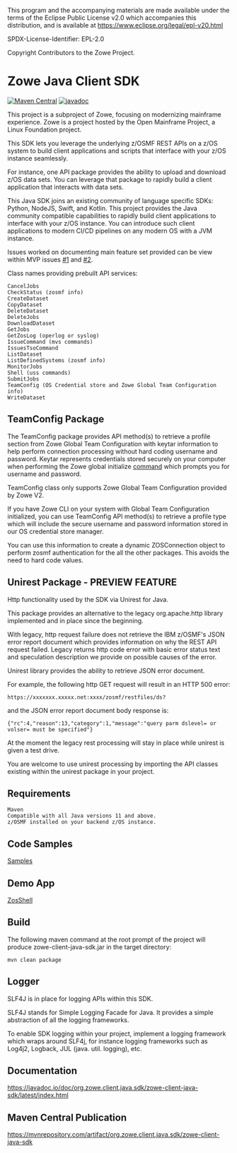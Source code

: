 This program and the accompanying materials are made available under the terms of the Eclipse Public License v2.0 which accompanies this distribution, and is available at https://www.eclipse.org/legal/epl-v20.html

SPDX-License-Identifier: EPL-2.0

Copyright Contributors to the Zowe Project.

# Zowe Java Client SDK

[![Maven Central](https://img.shields.io/maven-central/v/org.zowe.client.java.sdk/zowe-client-java-sdk.svg?label=Maven%20Central)](https://search.maven.org/search?q=g:%22org.zowe.client.java.sdk%22%20AND%20a:%22zowe-client-java-sdk%22)
[![javadoc](https://javadoc.io/badge2/org.zowe.client.java.sdk/zowe-client-java-sdk/javadoc.svg)](https://javadoc.io/doc/org.zowe.client.java.sdk/zowe-client-java-sdk)

This project is a subproject of Zowe, focusing on modernizing mainframe experience. Zowe is a project hosted by the Open Mainframe Project, a Linux Foundation project.  

This SDK lets you leverage the underlying z/OSMF REST APIs on a z/OS system to build client applications and scripts that interface with your z/OS instance seamlessly. 

For instance, one API package provides the ability to upload and download z/OS data sets. You can leverage that package to rapidly build a client application that interacts with data sets.  
   
This Java SDK joins an existing community of language specific SDKs: Python, NodeJS, Swift, and Kotlin. This project provides the Java community compatible capabilities to rapidly build client applications to interface with your z/OS instance. You can introduce such client applications to modern CI/CD pipelines on any modern OS with a JVM instance. 

Issues worked on documenting main feature set provided can be view within MVP issues [#1](https://github.com/zowe/zowe-client-java-sdk/issues/5) and [#2](https://github.com/zowe/zowe-client-java-sdk/issues/219).
  
Class names providing prebuilt API services:

    CancelJobs
    CheckStatus (zosmf info)
    CreateDataset  
    CopyDataset
    DeleteDataset 
    DeleteJobs
    DownloadDataset  
    GetJobs
    GetZosLog (operlog or syslog)
    IssueCommand (mvs commands)  
    IssuesTsoCommand  
    ListDataset  
    ListDefinedSystems (zosmf info)
    MonitorJobs  
    Shell (uss commands)
    SubmitJobs  
    TeamConfig (OS Credential store and Zowe Global Team Configuration info)  
    WriteDataset
  
## TeamConfig Package  
  
The TeamConfig package provides API method(s) to retrieve a profile section from Zowe Global Team Configuration with keytar information to help perform connection processing without hard coding username and password. Keytar represents credentials stored securely on your computer when performing the Zowe global initialize [command](https://docs.zowe.org/stable/user-guide/cli-using-initializing-team-configuration/) which prompts you for username and password.   
  
TeamConfig class only supports Zowe Global Team Configuration provided by Zowe V2.  
  
If you have Zowe CLI on your system with Global Team Configuration initialized, you can use TeamConfig API method(s) to retrieve a profile type which will include the secure username and password information stored in our OS credential store manager.   
  
You can use this information to create a dynamic ZOSConnection object to perform zosmf authentication for the all the other packages. This avoids the need to hard code values.    

## Unirest Package - PREVIEW FEATURE

Http functionality used by the SDK via Unirest for Java.

This package provides an alternative to the legacy org.apache.http library implemented and in place since the beginning.

With legacy, http request failure does not retrieve the IBM z/OSMF's JSON error report document which provides information on why the REST API request failed. Legacy returns http code error with basic error status text and speculation description we provide on possible causes of the error.   

Unirest library provides the ability to retrieve JSON error document.

For example, the following http GET request will result in an HTTP 500 error:

    https://xxxxxxx.xxxxx.net:xxxx/zosmf/restfiles/ds?

and the JSON error report document body response is:

    {"rc":4,"reason":13,"category":1,"message":"query parm dslevel= or volser= must be specified"} 

At the moment the legacy rest processing will stay in place while unirest is given a test drive.

You are welcome to use unirest processing by importing the API classes existing within the unirest package in your project. 
  
## Requirements  
    
    Maven  
    Compatible with all Java versions 11 and above.
    z/OSMF installed on your backend z/OS instance.  
  
## Code Samples  

[Samples](https://github.com/frankgiordano/zowe-client-java-sdk-examples)    
   
## Demo App  

[ZosShell](https://github.com/frankgiordano/ZosShell)
    
## Build
  
The following maven command at the root prompt of the project will produce zowe-client-java-sdk.jar in the target directory:
  
    mvn clean package  
  
## Logger 
  
SLF4J is in place for logging APIs within this SDK.   
  
SLF4J stands for Simple Logging Facade for Java. It provides a simple abstraction of all the logging frameworks.   
  
To enable SDK logging within your project, implement a logging framework which wraps around SLF4j, for instance logging frameworks such as Log4j2, Logback, JUL (java. util. logging), etc.

## Documentation  

https://javadoc.io/doc/org.zowe.client.java.sdk/zowe-client-java-sdk/latest/index.html  
  
## Maven Central Publication  

https://mvnrepository.com/artifact/org.zowe.client.java.sdk/zowe-client-java-sdk  
  

